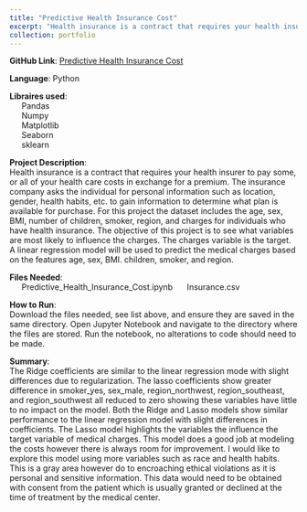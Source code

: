 ```yaml
---
title: "Predictive Health Insurance Cost"
excerpt: "Health insurance is a contract that requires your health insurer to pay some, or all of your health care costs in exchange for a premium. The insurance company asks the individual for personal information such as location, gender, health habits, etc. to gain information to determine what plan is available for purchase. For this project the dataset includes the age, sex, BMI, number of children, smoker, region, and charges for individuals who have health insurance. The objective of this project is to see what variables are most likely to influence the charges. The charges variable is the target. A linear regression model will be used to predict the medical charges based on the features age, sex, BMI. children, smoker, and region."
collection: portfolio
---
```


**GitHub Link**: [Predictive Health Insurance Cost](https://github.com/laurenthompson4477/laurenthompson4477.github.io/tree/main/Health_Insurance_Predictive)

**Language**: Python

**Libraires used**: <br>
&ensp;&ensp;&ensp;Pandas <br>
&ensp;&ensp;&ensp;Numpy <br>
&ensp;&ensp;&ensp;Matplotlib <br>
&ensp;&ensp;&ensp;Seaborn <br>
&ensp;&ensp;&ensp;sklearn <br>
 
**Project Description**: <br>
Health insurance is a contract that requires your health insurer to pay some, or all of your health care costs in exchange for a premium. The insurance company asks the individual for personal information such as location, gender, health habits, etc. to gain information to determine what plan is available for purchase. For this project the dataset includes the age, sex, BMI, number of children, smoker, region, and charges for individuals who have health insurance. The objective of this project is to see what variables are most likely to influence the charges. The charges variable is the target. A linear regression model will be used to predict the medical charges based on the features age, sex, BMI. children, smoker, and region.

**Files Needed**:<br>
	&ensp;&ensp;&ensp;Predictive_Health_Insurance_Cost.ipynb
	&ensp;&ensp;&ensp;Insurance.csv


**How to Run**:<br>
Download the files needed, see list above, and ensure they are saved in the same directory. Open Jupyter Notebook and navigate to the directory where the files are stored. Run the notebook, no alterations to code should need to be made.

**Summary**: <br>
The Ridge coefficients are similar to the linear regression mode with slight differences due to regularization. The lasso coefficients show greater difference in smoker_yes, sex_male, region_northwest, region_southeast, and region_southwest all reduced to zero showing these variables have little to no impact on the model.
Both the Ridge and Lasso models show similar performance to the linear regression model with slight differences in coefficients. The Lasso model highlights the variables the influence the target variable of medical charges.
This model does a good job at modeling the costs however there is always room for improvement. I would like to explore this model using more variables such as race and health habits. This is a gray area however do to encroaching ethical violations as it is personal and sensitive information. This data would need to be obtained with consent from the patient which is usually granted or declined at the time of treatment by the medical center.

